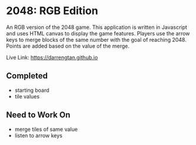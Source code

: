 # 2048: RGB Edition

An RGB version of the 2048 game. This application is written in Javascript and uses HTML canvas to display the game features. Players use the arrow keys to merge blocks of the same number with the goal of reaching 2048. Points are added based on the value of the merge.

Live Link: https://darrengtan.github.io

## Completed

* starting board
* tile values

## Need to Work On

* merge tiles of same value
* listen to arrow keys
